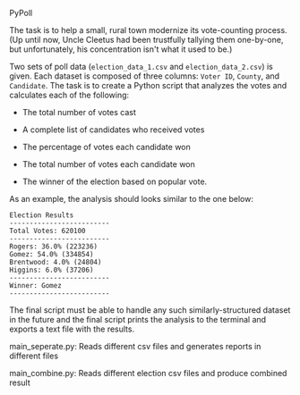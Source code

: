 
 PyPoll


The task is to help a small, rural town modernize its vote-counting process. (Up until now, Uncle Cleetus had been trustfully tallying them one-by-one, but unfortunately, his concentration isn't what it used to be.)

Two sets of poll data (`election_data_1.csv` and `election_data_2.csv`) is given. Each dataset is composed of three columns: `Voter ID`, `County`, and `Candidate`. The task is to create a Python script that analyzes the votes and calculates each of the following:

* The total number of votes cast

* A complete list of candidates who received votes

* The percentage of votes each candidate won

* The total number of votes each candidate won

* The winner of the election based on popular vote.

As an example, the analysis should looks similar to the one below:

```
Election Results
-------------------------
Total Votes: 620100
-------------------------
Rogers: 36.0% (223236)
Gomez: 54.0% (334854)
Brentwood: 4.0% (24804)
Higgins: 6.0% (37206)
-------------------------
Winner: Gomez
-------------------------
```

The final script must be able to handle any such similarly-structured dataset in the future and the final script  prints the analysis to the terminal and exports a text file with the results.

main_seperate.py:
Reads different csv files and generates reports in different files

main_combine.py:
Reads different election csv files and produce combined result
